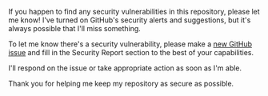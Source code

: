 If you happen to find any security vulnerabilities in this repository, please let me know! I've turned on GitHub's security alerts and suggestions, but it's always possible that I'll miss something.

To let me know there's a security vulnerability, please make a [new GitHub issue](https://github.com/emmahsax/emmahsax.github.io/issues/new) and fill in the Security Report section to the best of your capabilities.

I'll respond on the issue or take appropriate action as soon as I'm able.

Thank you for helping me keep my repository as secure as possible.
